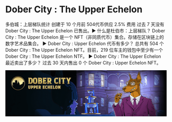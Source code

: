 # Dober City : The Upper Echelon

多伯城：上层梯队统计
创建于 10 个月前
504代币供应
2.5% 费用
过去 7 天没有 Dober City : The Upper Echelon 已售出。▶ 什么是杜伯市：上层梯队？
Dober City : The Upper Echelon 是一个 NFT（非同质代币）集合。存储在区块链上的数字艺术品集合。
▶ Dober City : Upper Echelon 代币有多少？
总共有 504 个 Dober City : The Upper Echelon NFT。目前，219 位车主的钱包中至少有一个 Dober City : The Upper Echelon NTF。
▶ Dober City : The Upper Echelon 最近卖出了多少？
过去 30 天内售出 0 个 Dober City : Upper Echelon NFT。

![NFT](unnamed.png)

